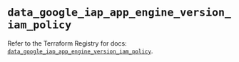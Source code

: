 # `data_google_iap_app_engine_version_iam_policy`

Refer to the Terraform Registry for docs: [`data_google_iap_app_engine_version_iam_policy`](https://registry.terraform.io/providers/hashicorp/google-beta/6.2.0/docs/data-sources/google_iap_app_engine_version_iam_policy).
